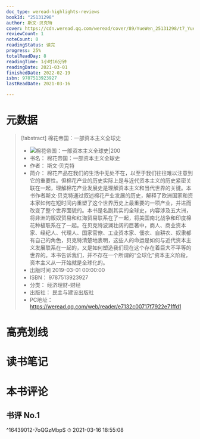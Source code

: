 ```yaml
---
doc_type: weread-highlights-reviews
bookId: "25131298"
author: 斯文·贝克特
cover: https://cdn.weread.qq.com/weread/cover/89/YueWen_25131298/t7_YueWen_25131298.jpg
reviewCount: 1
noteCount: 0
readingStatus: 读完
progress: 25%
totalReadDay: 8
readingTime: 1小时16分钟
readingDate: 2021-03-01
finishedDate: 2022-02-19
isbn: 9787513923927
lastReadDate: 2021-03-16

---
```

# 元数据
> [!abstract] 棉花帝国：一部资本主义全球史
> - ![ 棉花帝国：一部资本主义全球史|200](https://cdn.weread.qq.com/weread/cover/89/YueWen_25131298/t7_YueWen_25131298.jpg)
> - 书名： 棉花帝国：一部资本主义全球史
> - 作者： 斯文·贝克特
> - 简介： 棉花产品在我们的生活中无处不在，以至于我们往往难以注意到它的重要性。但棉花产业的历史实际上是与近代资本主义的历史紧密关联在一起，理解棉花产业发展史是理解资本主义和当代世界的关键。本书作者斯文·贝克特通过叙述棉花产业发展的历史，解释了欧洲国家和资本家如何在短时间内重塑了这个世界历史上最重要的一项产业，并进而改变了整个世界面貌的。本书是名副其实的全球史，内容涉及五大洲，将非洲的贩奴贸易和红海贸易联系在了一起，将美国南北战争和印度棉花种植联系在了一起。在贝克特波澜壮阔的巨著中，商人、商业资本家、经纪人、代理人、国家官僚、工业资本家、佃农、自耕农、奴隶都有自己的角色，贝克特清楚地表明，这些人的命运是如何与近代资本主义发展联系在一起的，又是如何塑造我们现在这个存在着巨大不平等的世界的。本书告诉我们，并不存在一个所谓的“全球化”资本主义阶段，资本主义从一开始就是全球化的。
> - 出版时间 2019-03-01 00:00:00
> - ISBN： 9787513923927
> - 分类： 经济理财-财经
> - 出版社： 民主与建设出版社
> - PC地址：https://weread.qq.com/web/reader/e7132c00717f7922e71ffd1

# 高亮划线

# 读书笔记

# 本书评论

## 书评 No.1 
 ^16439012-7oQGzMbpS
⏱ 2021-03-16 18:55:08
